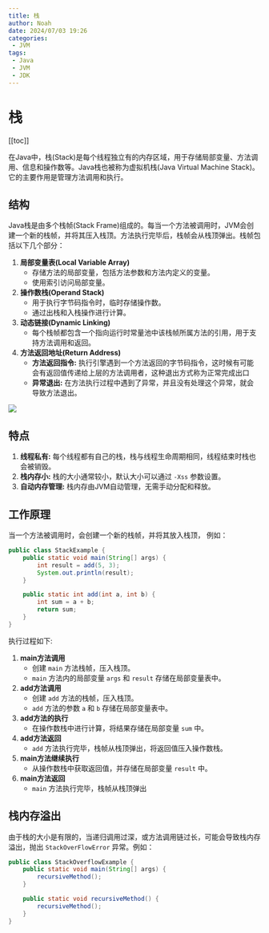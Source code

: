 ```yaml
---
title: 栈
author: Noah
date: 2024/07/03 19:26
categories: 
 - JVM
tags:
 - Java
 - JVM
 - JDK
---
```


# 栈

[[toc]]

在Java中，栈(Stack)是每个线程独立有的内存区域，用于存储局部变量、方法调用、信息和操作数等。Java栈也被称为虚拟机栈(Java Virtual Machine Stack)。它的主要作用是管理方法调用和执行。

## 结构 

Java栈是由多个栈帧(Stack Frame)组成的。每当一个方法被调用时，JVM会创建一个新的栈帧，并将其压入栈顶。方法执行完毕后，栈帧会从栈顶弹出。栈帧包括以下几个部分：

1. **局部变量表(Local Variable Array)**
   - 存储方法的局部变量，包括方法参数和方法内定义的变量。
   - 使用索引访问局部变量。
2. **操作数栈(Operand Stack)**
   - 用于执行字节码指令时，临时存储操作数。
   - 通过出栈和入栈操作进行计算。
3. **动态链接(Dynamic Linking)**
   - 每个栈帧都包含一个指向运行时常量池中该栈帧所属方法的引用，用于支持方法调用和返回。
4. **方法返回地址(Return Address)**
   - **方法返回指令:** 执行引擎遇到一个方法返回的字节码指令，这时候有可能会有返回值传递给上层的方法调用者，这种退出方式称为正常完成出口
   - **异常退出:** 在方法执行过程中遇到了异常，并且没有处理这个异常，就会导致方法退出。

![](https://raw.githubusercontent.com/Noah2Y/img/main/blog/20240704181803.jpg)

## 特点

1. **线程私有:** 每个线程都有自己的栈，栈与线程生命周期相同，线程结束时栈也会被销毁。
2. **栈内存小:** 栈的大小通常较小，默认大小可以通过 `-Xss` 参数设置。
3. **自动内存管理:** 栈内存由JVM自动管理，无需手动分配和释放。

## 工作原理

当一个方法被调用时，会创建一个新的栈帧，并将其放入栈顶， 例如：

```java
public class StackExample {
    public static void main(String[] args) {
        int result = add(5, 3);
        System.out.println(result);
    }

    public static int add(int a, int b) {
        int sum = a + b;
        return sum;
    }
}

```



执行过程如下:

1. **main方法调用**
   - 创建 `main` 方法栈帧，压入栈顶。
   - `main` 方法内的局部变量 `args` 和 `result` 存储在局部变量表中。
2. **add方法调用**
   - 创建 `add` 方法的栈帧，压入栈顶。
   - `add` 方法的参数 `a` 和 `b` 存储在局部变量表中。
3. **add方法的执行**
   - 在操作数栈中进行计算，将结果存储在局部变量 `sum` 中。
4. **add方法返回**
   - `add` 方法执行完毕，栈帧从栈顶弹出，将返回值压入操作数栈。
5. **main方法继续执行**
   - 从操作数栈中获取返回值，并存储在局部变量 `result`  中。
6. **main方法返回**
   - `main` 方法执行完毕，栈帧从栈顶弹出

## 栈内存溢出

由于栈的大小是有限的，当递归调用过深，或方法调用链过长，可能会导致栈内存溢出，抛出 `StackOverFlowError` 异常。例如：

```java
public class StackOverflowExample {
    public static void main(String[] args) {
        recursiveMethod();
    }

    public static void recursiveMethod() {
        recursiveMethod();
    }
}
```